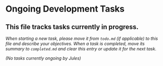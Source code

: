 # Ongoing Development Tasks

This file tracks tasks currently in progress.
---
_When starting a new task, please move it from `todo.md` (if applicable) to this file and describe your objectives._
_When a task is completed, move its summary to `completed.md` and clear this entry or update it for the next task._

*(No tasks currently ongoing by Jules)*
